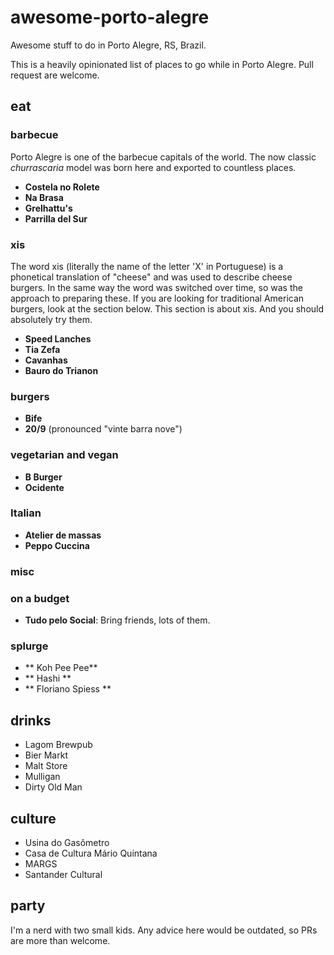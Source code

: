# awesome-porto-alegre
Awesome stuff to do in Porto Alegre, RS, Brazil.

This is a heavily opinionated list of places to go while in Porto Alegre. Pull request are welcome.

## eat

### barbecue

Porto Alegre is one of the barbecue capitals of the world. The now classic *churrascaria* model was born here and exported to countless places.

* **Costela no Rolete**
* **Na Brasa**
* **Grelhattu's**
* **Parrilla del Sur**

### xis

The word xis (literally the name of the letter 'X' in Portuguese) is a phonetical translation of "cheese" and was used to describe cheese burgers. In the same way the word was switched over time, so was the approach to preparing these. If you are looking for traditional American burgers, look at the section below. This section is about xis. And you should absolutely try them.

* **Speed Lanches**
* **Tia Zefa**
* **Cavanhas**
* **Bauro do Trianon**

### burgers

* **Bife**
* **20/9** (pronounced "vinte barra nove")

### vegetarian and vegan
* **B Burger**
* **Ocidente**

### Italian

* **Atelier de massas**
* **Peppo Cuccina**

### misc

### on a budget

* **Tudo pelo Social**: Bring friends, lots of them.

### splurge
* ** Koh Pee Pee**
* ** Hashi **
* ** Floriano Spiess **

## drinks

* Lagom Brewpub
* Bier Markt
* Malt Store
* Mulligan
* Dirty Old Man

## culture

* Usina do Gasômetro
* Casa de Cultura Mário Quintana
* MARGS
* Santander Cultural

## party

I'm a nerd with two small kids. Any advice here would be outdated, so PRs are more than welcome.
